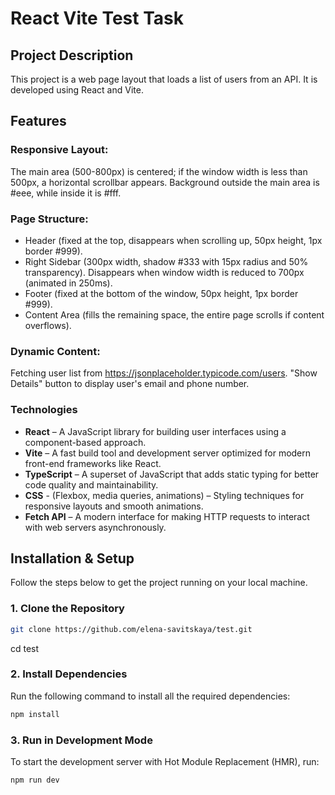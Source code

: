 # React Vite Test Task

## Project Description

This project is a web page layout that loads a list of users from an API. It is developed using React and Vite.

## Features

### Responsive Layout:
The main area (500-800px) is centered; if the window width is less than 500px, a horizontal scrollbar appears.
Background outside the main area is #eee, while inside it is #fff.

### Page Structure:
- Header (fixed at the top, disappears when scrolling up, 50px height, 1px border #999).
- Right Sidebar (300px width, shadow #333 with 15px radius and 50% transparency). Disappears when window width is reduced to 700px (animated in 250ms).
- Footer (fixed at the bottom of the window, 50px height, 1px border #999).
- Content Area (fills the remaining space, the entire page scrolls if content overflows).

### Dynamic Content:
Fetching user list from https://jsonplaceholder.typicode.com/users.
"Show Details" button to display user's email and phone number.

### Technologies

- **React** – A JavaScript library for building user interfaces using a component-based approach.
- **Vite** – A fast build tool and development server optimized for modern front-end frameworks like React.
- **TypeScript** – A superset of JavaScript that adds static typing for better code quality and maintainability.
- **CSS** - (Flexbox, media queries, animations) – Styling techniques for responsive layouts and smooth animations.
- **Fetch API** – A modern interface for making HTTP requests to interact with web servers asynchronously.

## Installation & Setup

Follow the steps below to get the project running on your local machine.

### 1. Clone the Repository

```bash
git clone https://github.com/elena-savitskaya/test.git
```

cd test

### 2. Install Dependencies

Run the following command to install all the required dependencies:

```bash
npm install
```

### 3. Run in Development Mode

To start the development server with Hot Module Replacement (HMR), run:

```bash
npm run dev
```
